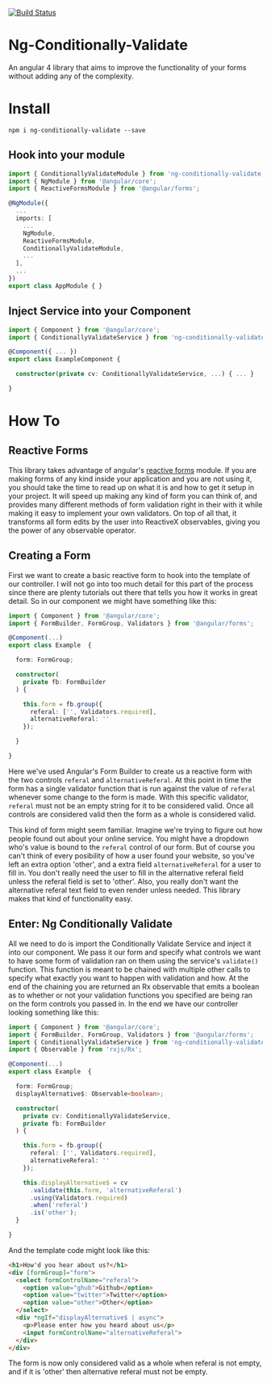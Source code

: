 [![Build Status](https://travis-ci.org/EliCDavis/ng-conditionally-validate.svg?branch=master)](https://travis-ci.org/EliCDavis/ng-conditionally-validate)
# Ng-Conditionally-Validate

An angular 4 library that aims to improve the functionality of your forms without adding any of the complexity.

# Install

```
npm i ng-conditionally-validate --save
```

## Hook into your module

```typescript
import { ConditionallyValidateModule } from 'ng-conditionally-validate';
import { NgModule } from '@angular/core';
import { ReactiveFormsModule } from '@angular/forms';

@NgModule({
  ...
  imports: [
    ...
    NgModule,
    ReactiveFormsModule,
    ConditionallyValidateModule,
    ...
  ],
  ...
})
export class AppModule { }

```

## Inject Service into your Component

```typescript
import { Component } from '@angular/core';
import { ConditionallyValidateService } from 'ng-conditionally-validate';

@Component({ ... })
export class ExampleComponent {

  constructor(private cv: ConditionallyValidateService, ...) { ... }

}
```

# How To

## Reactive Forms

This library takes advantage of angular's [reactive forms](https://angular.io/guide/reactive-forms) module. If you are making forms of any kind inside your application and you are not using it, you should take the time to read up on what it is and how to get it setup in your project. It will speed up making any kind of form you can think of, and provides many different methods of form validation right in their with it while making it easy to implement your own validators. On top of all that, it transforms all form edits by the user into ReactiveX observables, giving you the power of any observable operator.

## Creating a Form

First we want to create a basic reactive form to hook into the template of our controller. I will not go into too much detail for this part of the process since there are plenty tutorials out there that tells you how it works in great detail. So in our component we might have something like this:

```typescript
import { Component } from '@angular/core';
import { FormBuilder, FormGroup, Validators } from '@angular/forms';

@Component(...)
export class Example  {

  form: FormGroup;

  constructor(
    private fb: FormBuilder
  ) {

    this.form = fb.group({
      referal: ['', Validators.required],
      alternativeReferal: ''
    });

  }

}
```

Here we've used Angular's Form Builder to create us a reactive form with the two controls `referal` and `alternativeReferal`. At this point in time the form has a single validator function that is run against the value of `referal` whenever some change to the form is made. With this specific validator, `referal` must not be an empty string for it to be considered valid. Once all controls are considered valid then the form as a whole is considered valid.

This kind of form might seem familiar. Imagine we're trying to figure out how people found out about your online service. You might have a dropdown who's value is bound to the `referal` control of our form. But of course you can't think of every posibility of how a user found your website, so you've left an extra option 'other', and a extra field `alternativeReferal` for a user to fill in. You don't really need the user to fill in the alternative referal field unless the referal field is set to 'other'. Also, you really don't want the alternative referal text field to even render unless needed. This library makes that kind of functionality easy.

## Enter: Ng Conditionally Validate

All we need to do is import the Conditionally Validate Service and inject it into our component. We pass it our form and specify what controls we want to have some form of validation ran on them using the service's `validate()` function. This function is meant to be chained with multiple other calls to specify what exactly you want to happen with validation and how. At the end of the chaining you are returned an Rx observable that emits a boolean as to whether or not your validation functions you specified are being ran on the form controls you passed in. In the end we have our controller looking something like this:

```typescript
import { Component } from '@angular/core';
import { FormBuilder, FormGroup, Validators } from '@angular/forms';
import { ConditionallyValidateService } from 'ng-conditionally-validate';
import { Observable } from 'rxjs/Rx';

@Component(...)
export class Example  {

  form: FormGroup;
  displayAlternative$: Observable<boolean>;

  constructor(
    private cv: ConditionallyValidateService,
    private fb: FormBuilder
  ) {

    this.form = fb.group({
      referal: ['', Validators.required],
      alternativeReferal: ''
    });

    this.displayAlternative$ = cv
      .validate(this.form, 'alternativeReferal')
      .using(Validators.required)
      .when('referal')
      .is('other');
  }

}
```

And the template code might look like this:

```html
<h1>How'd you hear about us?</h1>
<div [formGroup]="form">
  <select formControlName="referal">
    <option value="ghub">Github</option>
    <option value="twitter">Twitter</option>
    <option value="other">Other</option>
  </select>
  <div *ngIf="displayAlternative$ | async">
    <p>Please enter how you heard about us</p>
    <input formControlName="alternativeReferal">
  </div>
</div>
```

The form is now only considered valid as a whole when referal is not empty, and if it is 'other' then alternative referal must not be empty.

